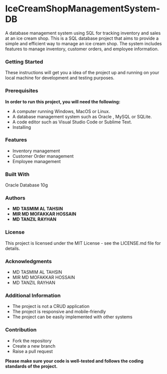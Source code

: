 # IceCreamShopManagementSystem-DB
A database management system using SQL for tracking inventory and sales at an ice cream shop.
This is a SQL database project that aims to provide a simple and efficient way to manage an ice cream shop. The system includes features to manage inventory, customer orders, and employee information.

### Getting Started
These instructions will get you a idea of the project up and running on your local machine for development and testing purposes.

### Prerequisites

**In order to run this project, you will need the following:**

- A computer running Windows, MacOS or Linux.
- A database management system such as Oracle , MySQL or SQLite.
- A code editor such as Visual Studio Code or Sublime Text.
- Installing


### Features

- Inventory management
- Customer Order management
- Employee management

### Built With
Oracle Database 10g 

### Authors

- **MD TASMIM AL TAHSIN**
- **MIR MD MOFAKKAR HOSSAIN**
- **MD TANZIL RAYHAN**

### License
This project is licensed under the MIT License - see the LICENSE.md file for details.

### Acknowledgments

- MD TASMIM AL TAHSIN
- MIR MD MOFAKKAR HOSSAIN
- MD TANZIL RAYHAN

### Additional Information

- The project is not a CRUD application
- The project is responsive and mobile-friendly
- The project can be easily implemented with other systems

### Contribution

- Fork the repository
- Create a new branch
- Raise a pull request

**Please make sure your code is well-tested and follows the coding standards of the project.**
